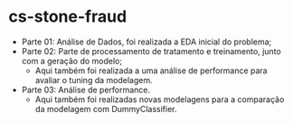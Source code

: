 # cs-stone-fraud
- Parte 01: Análise de Dados, foi realizada a EDA inicial do problema;
- Parte 02: Parte de processamento de tratamento e treinamento, junto com a geração do modelo;
    * Aqui também foi realizada a uma análise de performance para avaliar o tuning da modelagem.
- Parte 03: Análise de performance.
    * Aqui também foi realizadas novas modelagens para a comparação da modelagem com DummyClassifier.